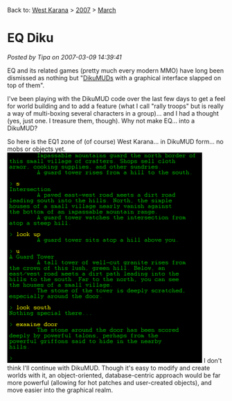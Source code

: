 Back to: [West Karana](/posts/westkarana.md) > [2007](/posts/2007/westkarana.md) > [March](./westkarana.md)
# EQ Diku

*Posted by Tipa on 2007-03-09 14:39:41*

EQ and its related games (pretty much every modern MMO) have long been dismissed as nothing but "[DikuMUDs](http://en.wikipedia.org/wiki/DikuMUD) with a graphical interface slapped on top of them".

I've been playing with the DikuMUD code over the last few days to get a feel for world building and to add a feature (what I call "rally troops" but is really a way of multi-boxing several characters in a group)... and I had a thought (yes, just one. I treasure them, though). Why not make EQ... into a DikuMUD?

So here is the EQ1 zone of (of course) West Karana... in DikuMUD form... no mobs or objects yet.
![diku.gif](../../../uploads/2007/03/diku.gif)
I don't think I'll continue with DikuMUD. Though it's easy to modify and create worlds with it, an object-oriented, database-centric approach would be far more powerful (allowing for hot patches and user-created objects), and move easier into the graphical realm.
